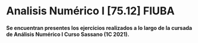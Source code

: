 # Analisis Numérico I [75.12] FIUBA

#### Se encuentran presentes los ejercicios realizados a lo largo de la cursada de Análisis Numérico I Curso Sassano (1C 2021).
